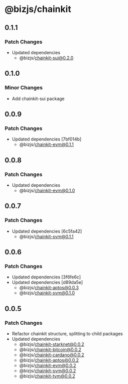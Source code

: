 # @bizjs/chainkit

## 0.1.1

### Patch Changes

- Updated dependencies
  - @bizjs/chainkit-sui@0.2.0

## 0.1.0

### Minor Changes

- Add chainkit-sui package

## 0.0.9

### Patch Changes

- Updated dependencies [7bf014b]
  - @bizjs/chainkit-evm@0.1.1

## 0.0.8

### Patch Changes

- Updated dependencies
  - @bizjs/chainkit-evm@0.1.0

## 0.0.7

### Patch Changes

- Updated dependencies [6c5fa42]
  - @bizjs/chainkit-svm@0.1.1

## 0.0.6

### Patch Changes

- Updated dependencies [3f6fe6c]
- Updated dependencies [d89da5e]
  - @bizjs/chainkit-aptos@0.0.3
  - @bizjs/chainkit-svm@0.1.0

## 0.0.5

### Patch Changes

- Refactor chainkit structure, splitting to child packages
- Updated dependencies
  - @bizjs/chainkit-starknet@0.0.2
  - @bizjs/chainkit-bitcoin@0.0.2
  - @bizjs/chainkit-cardano@0.0.2
  - @bizjs/chainkit-aptos@0.0.2
  - @bizjs/chainkit-evm@0.0.2
  - @bizjs/chainkit-svm@0.0.2
  - @bizjs/chainkit-tvm@0.0.2
